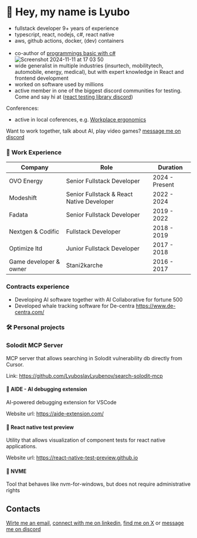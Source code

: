 # 👋 Hey, my name is Lyubo

- fullstack developer 9+ years of experience
- typescript, react, nodejs, c#, react native
- aws, github actions, docker, (dev) containers
<br></br>
- co-author of [programmings basic with c#](https://csharp-book.softuni.org/)
![Screenshot 2024-11-11 at 17 03 50](https://github.com/user-attachments/assets/83605268-d0eb-40bc-9cd7-822302111f77)
- wide generalist in multiple industries (insurtech, mobilitytech, automobile, energy, medical), but with expert knowledge in React and frontend development
- worked on software used by millions
- active member in one of the biggest discord communities for testing. Come and say hi at ([react testing library discord](https://discord.com/channels/723559267868737556/))

Conferences:
- active in local coferences, e.g. [Workplace ergonomics](https://docs.google.com/presentation/d/1UAs0rWAtqKhl1kBbnKv9ITfXvt97TGmvfWfxs_6HM-w/edit#slide=id.p) 

Want to work together, talk about AI, play video games? [message me on discord](https://discordapp.com/users/409063369929392128)

### 💼 Work Experience

| Company | Role | Duration |
|---------|------|----------|
| OVO Energy | Senior Fullstack Developer | 2024 - Present |
| Modeshift | Senior Fullstack & React Native Developer | 2022 - 2024 |
| Fadata | Senior Fullstack Developer | 2019 - 2022 |
| Nextgen & Codific | Fullstack Developer | 2018 - 2019 |
| Optimize ltd | Junior Fullstack Developer | 2017 - 2018 |
| Game developer & owner | Stani2karche | 2016 - 2017 | 

### Contracts experience

- Developing AI software together with AI Collaborative for fortune 500
- Developed whale tracking software for De-centra https://www.de-centra.com/

### 🛠️ Personal projects

### Solodit MCP Server

MCP server that allows searching in Solodit vulnerability db directly from Cursor.

Link: https://github.com/LyuboslavLyubenov/search-solodit-mcp

#### 🌟 AIDE - AI debugging extension

AI-powered debugging extension for VSCode

Website url: https://aide-extension.com/

#### 🌟 React native test preview

Utility that allows visualization of component tests for react native applications.

Website url: https://react-native-test-preview.github.io

#### 🌟 NVME

Tool that behaves like nvm-for-windows, but does not require administrative rights

## Contacts

[Wirte me an email](mailto:l_lyubenov@protonmail.com), [connect with me on linkedin](https://www.linkedin.com/in/lyuboslavlyubenovdead4y/), [find me on X](https://x.com/LuboslavLubeno1) or [message me on discord](https://discordapp.com/users/409063369929392128)
